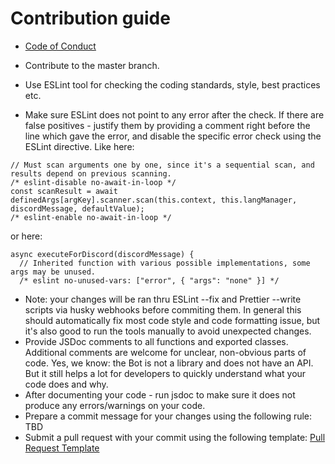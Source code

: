 # Contribution guide

- [Code of Conduct](https://github.com/alteh-union/org-helper/blob/master/.github/CODE_OF_CONDUCT.md)

- Contribute to the master branch.
- Use ESLint tool for checking the coding standards, style, best practices etc.
- Make sure ESLint does not point to any error after the check. If there are false positives - justify them by providing a comment right before the line which gave the error, and disable the specific error check using the ESLint directive. Like here:
```
// Must scan arguments one by one, since it's a sequential scan, and results depend on previous scanning.
/* eslint-disable no-await-in-loop */
const scanResult = await definedArgs[argKey].scanner.scan(this.context, this.langManager, discordMessage, defaultValue);
/* eslint-enable no-await-in-loop */
```
or here:
```
async executeForDiscord(discordMessage) {
  // Inherited function with various possible implementations, some args may be unused.
  /* eslint no-unused-vars: ["error", { "args": "none" }] */
```
- Note: your changes will be ran thru ESLint --fix and Prettier --write scripts via husky webhooks before commiting them. In general this should automatically fix most code style and code formatting issue, but it's also good to run the tools manually to avoid unexpected changes.
- Provide JSDoc comments to all functions and exported classes. Additional comments are welcome for unclear, non-obvious parts of code. Yes, we know: the Bot is not a library and does not have an API. But it still helps a lot for developers to quickly understand what your code does and why.
- After documenting your code - run jsdoc to make sure it does not produce any errors/warnings on your code.
- Prepare a commit message for your changes using the following rule: TBD
- Submit a pull request with your commit using the following template: [Pull Request Template](https://github.com/alteh-union/org-helper/blob/master/.github/PULL_REQUEST_TEMPLATE.md)
